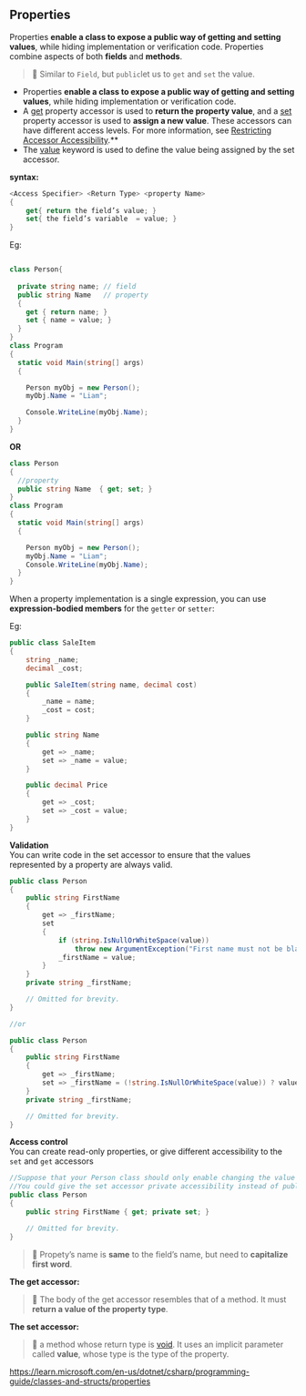 ## Properties

Properties **enable a class to expose a public way of getting and setting values**,  while hiding implementation or verification code.  Properties combine aspects of both **fields** and **methods**.


> 💬 Similar to `Field`, but `public`let us to `get` and `set` the value.

- Properties **enable a class to expose a public way of getting and setting values**, while hiding implementation or verification code.
- A [get](https://docs.microsoft.com/en-us/dotnet/csharp/language-reference/keywords/get) property accessor is used to **return the property value**, and a [set](https://docs.microsoft.com/en-us/dotnet/csharp/language-reference/keywords/set) property accessor is used to **assign a new value**. These accessors can have different access levels. For more information, see [Restricting Accessor Accessibility](https://docs.microsoft.com/en-us/dotnet/csharp/programming-guide/classes-and-structs/restricting-accessor-accessibility).**
- The [value](https://docs.microsoft.com/en-us/dotnet/csharp/language-reference/keywords/value) keyword is used to define the value being assigned by the set accessor.

**syntax:**

```csharp
<Access Specifier> <Return Type> <property Name>
{
	get{ return the field’s value; }
	set{ the field’s variable  = value; }
}
```

Eg:

```csharp

class Person{
  
  private string name; // field
  public string Name   // property
  {
    get { return name; }
    set { name = value; }
  }
}
class Program
{
  static void Main(string[] args)
  {

    Person myObj = new Person();
    myObj.Name = "Liam";

    Console.WriteLine(myObj.Name);
  }
}
```

**OR**

```csharp
class Person
{
  //property
  public string Name  { get; set; }
}
class Program
{
  static void Main(string[] args)
  {

    Person myObj = new Person();
    myObj.Name = "Liam";
    Console.WriteLine(myObj.Name);
  }
}
```
When a property implementation is a single expression, you can use **expression-bodied members** for the `getter` or `setter`:

Eg:
```cs
public class SaleItem
{
    string _name;
    decimal _cost;

    public SaleItem(string name, decimal cost)
    {
        _name = name;
        _cost = cost;
    }

    public string Name
    {
        get => _name;
        set => _name = value;
    }

    public decimal Price
    {
        get => _cost;
        set => _cost = value;
    }
}
```

**Validation** \
You can write code in the set accessor to ensure that the values represented by a property are always valid.
```cs
public class Person
{
    public string FirstName
    {
        get => _firstName;
        set
        {
            if (string.IsNullOrWhiteSpace(value))
                throw new ArgumentException("First name must not be blank");
            _firstName = value;
        }
    }
    private string _firstName;

    // Omitted for brevity.
}

//or 

public class Person
{
    public string FirstName
    {
        get => _firstName;
        set => _firstName = (!string.IsNullOrWhiteSpace(value)) ? value : throw new ArgumentException("First name must not be blank");
    }
    private string _firstName;

    // Omitted for brevity.
}
```

**Access control** \
You can create read-only properties, or give different accessibility to the `set` and `get` accessors
```cs
//Suppose that your Person class should only enable changing the value of the FirstName property from other methods in that class. 
//You could give the set accessor private accessibility instead of publi
public class Person
{
    public string FirstName { get; private set; }

    // Omitted for brevity.
}
```

> 💬 Propety’s name is **same** to the field’s name, but need to **capitalize first word**.


**The get accessor:** 

> 📌 The body of the get accessor resembles that of a method. It must **return a value of the property type**.

**The set accessor:** 

> 📌 a method whose return type is [void](https://docs.microsoft.com/en-us/dotnet/csharp/language-reference/keywords/void). It uses an implicit parameter called **value**, whose type is the type of the property.



https://learn.microsoft.com/en-us/dotnet/csharp/programming-guide/classes-and-structs/properties
